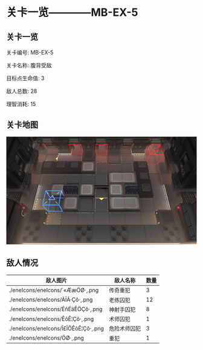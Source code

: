 # 关卡一览————MB-EX-5


## 关卡一览

关卡编号: MB-EX-5

关卡名称: 腹背受敌

目标点生命值: 3

敌人总数: 28

理智消耗: 15


## 关卡地图
![MB-EX-5](./oprMap/MB-EX-5.png)

## 敌人情况

| 敌人图片 | 敌人名称 | 数量  |
|---------|-----|-----|
| ./eneIcons/eneIcons/´«ÆæÖØ·¸.png| 传奇重犯  |   3  |
| ./eneIcons/eneIcons/ÀÏÁ·Çô·¸.png| 老练囚犯  |   12  |
| ./eneIcons/eneIcons/ÉñÉäÊÖÇô·¸.png| 神射手囚犯  |   8  |
| ./eneIcons/eneIcons/ÊõÊ¦Çô·¸.png| 术师囚犯  |   1  |
| ./eneIcons/eneIcons/Î£ÏÕÊõÊ¦Çô·¸.png| 危险术师囚犯  |   3  |
| ./eneIcons/eneIcons/ÖØ·¸.png| 重犯  |   1  |
